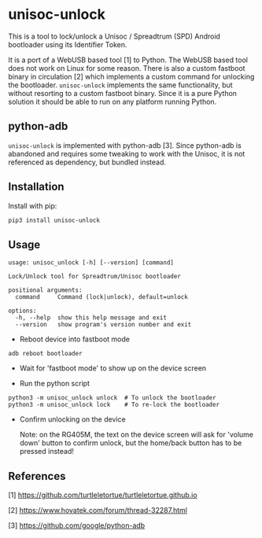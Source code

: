# unisoc-unlock

This is a tool to lock/unlock a Unisoc / Spreadtrum (SPD) Android bootloader using its Identifier Token.

It is a port of a WebUSB based tool [1] to Python. The WebUSB based tool does not work on Linux for some reason.
There is also a custom fastboot binary in circulation [2] which implements a custom command for unlocking the bootloader.
`unisoc-unlock` implements the same functionality, but without resorting to a custom fastboot binary. Since it is a pure Python solution it should be able to run on any platform running Python.

## python-adb

`unisoc-unlock` is implemented with python-adb [3]. Since python-adb is abandoned and
requires some tweaking to work with the Unisoc, it is not referenced as dependency, but bundled instead.

## Installation

Install with pip:
```bash
pip3 install unisoc-unlock
```

## Usage

```
usage: unisoc_unlock [-h] [--version] [command]

Lock/Unlock tool for Spreadtrum/Unisoc bootloader

positional arguments:
  command     Command (lock|unlock), default=unlock

options:
  -h, --help  show this help message and exit
  --version   show program's version number and exit
```

* Reboot device into fastboot mode
```
adb reboot bootloader
```

* Wait for 'fastboot mode' to show up on the device screen

* Run the python script
```
python3 -m unisoc_unlock unlock  # To unlock the bootloader
python3 -m unisoc_unlock lock    # To re-lock the bootloader
```

* Confirm unlocking on the device

  Note: on the RG405M, the text on the device screen will ask for 'volume down' button to confirm unlock,
  but the home/back button has to be pressed instead!

## References

[1] https://github.com/turtleletortue/turtleletortue.github.io

[2] https://www.hovatek.com/forum/thread-32287.html

[3] https://github.com/google/python-adb
